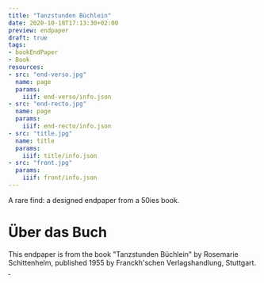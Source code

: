 ```yaml
---
title: "Tanzstunden Büchlein"
date: 2020-10-18T17:13:30+02:00
preview: endpaper
draft: true
tags:
- bookEndPaper
- Book
resources:
- src: "end-verso.jpg"
  name: page
  params:
    iiif: end-verso/info.json
- src: "end-recto.jpg"
  name: page
  params:
    iiif: end-recto/info.json
- src: "title.jpg"
  name: title
  params:
    iiif: title/info.json
- src: "front.jpg"
  params:
    iiif: front/info.json
---
```


A rare find: a designed endpaper from a 50ies book.

<!--more-->
# Über das Buch

This endpaper is from the book "Tanzstunden Büchlein" by Rosemarie Schittenhelm, published 1955 by Franckh'schen Verlagshandlung, Stuttgart. <a class="worldcat" href="http://www.worldcat.org/oclc/73736770">&nbsp;</a>
